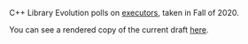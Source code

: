 C++ Library Evolution polls on [executors](https://wg21.link/P0443), taken in Fall of 2020.

You can see a rendered copy of the current draft [here](https://api.csswg.org/bikeshed/?force=1&url=https://raw.githubusercontent.com/brycelelbach/wg21_p2233_2020_fall_library_evolution_executors_polls/main/2020_fall_library_evolution_executors_polls.bs).

